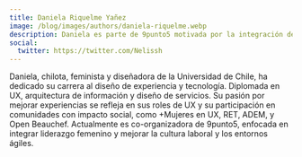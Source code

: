```yaml
---
title: Daniela Riquelme Yañez
image: /blog/images/authors/daniela-riquelme.webp
description: Daniela es parte de 9punto5 motivada por la integración de liderazgo y voces femeninas, su interés y preocupación por la cultura laboral y los entornos ágiles, y para entregar una mejor experiencia de conferencia.
social:
  twitter: https://twitter.com/Nelissh
---
```


Daniela, chilota, feminista y diseñadora de la Universidad de Chile, ha dedicado su carrera al diseño de experiencia y tecnología. Diplomada en UX, arquitectura de información y diseño de servicios. Su pasión por mejorar experiencias se refleja en sus roles de UX y su participación en comunidades con impacto social, como +Mujeres en UX, RET, ADEM, y Open Beauchef. Actualmente es co-organizadora de 9punto5, enfocada en integrar liderazgo femenino y mejorar la cultura laboral y los entornos ágiles.